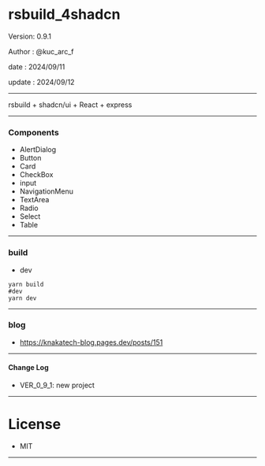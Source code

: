 ﻿# rsbuild_4shadcn

 Version: 0.9.1

 Author  : @kuc_arc_f

 date   : 2024/09/11
 
 update : 2024/09/12

***

rsbuild + shadcn/ui + React + express

***
### Components
* AlertDialog
* Button
* Card
* CheckBox
* input
* NavigationMenu
* TextArea
* Radio
* Select
* Table

***
### build
* dev
```
yarn build
#dev
yarn dev
```

***
### blog

* https://knakatech-blog.pages.dev/posts/151

***
#### Change Log
* VER_0_9_1: new project

***
# License

* MIT

***

